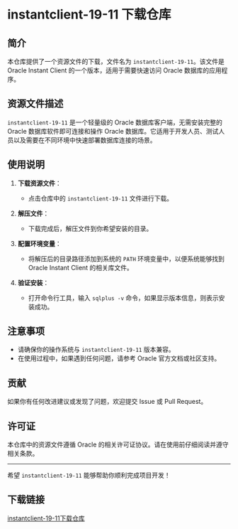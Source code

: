 # instantclient-19-11 下载仓库

## 简介

本仓库提供了一个资源文件的下载，文件名为 `instantclient-19-11`。该文件是 Oracle Instant Client 的一个版本，适用于需要快速访问 Oracle 数据库的应用程序。

## 资源文件描述

`instantclient-19-11` 是一个轻量级的 Oracle 数据库客户端，无需安装完整的 Oracle 数据库软件即可连接和操作 Oracle 数据库。它适用于开发人员、测试人员以及需要在不同环境中快速部署数据库连接的场景。

## 使用说明

1. **下载资源文件**：
   - 点击仓库中的 `instantclient-19-11` 文件进行下载。

2. **解压文件**：
   - 下载完成后，解压文件到你希望安装的目录。

3. **配置环境变量**：
   - 将解压后的目录路径添加到系统的 `PATH` 环境变量中，以便系统能够找到 Oracle Instant Client 的相关库文件。

4. **验证安装**：
   - 打开命令行工具，输入 `sqlplus -v` 命令，如果显示版本信息，则表示安装成功。

## 注意事项

- 请确保你的操作系统与 `instantclient-19-11` 版本兼容。
- 在使用过程中，如果遇到任何问题，请参考 Oracle 官方文档或社区支持。

## 贡献

如果你有任何改进建议或发现了问题，欢迎提交 Issue 或 Pull Request。

## 许可证

本仓库中的资源文件遵循 Oracle 的相关许可证协议。请在使用前仔细阅读并遵守相关条款。

---

希望 `instantclient-19-11` 能够帮助你顺利完成项目开发！

## 下载链接

[instantclient-19-11下载仓库](https://pan.quark.cn/s/d3ba3be0cf64)